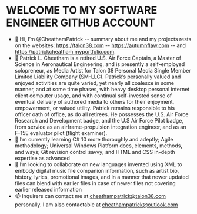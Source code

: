 # WELCOME TO MY SOFTWARE ENGINEER GITHUB ACCOUNT
- 👋 Hi, I’m @CheathamPatrick -- summary about me and my projects rests on the websites: https://talon38.com -- https://autumnflaw.com -- and https://patrickcheatham.myportfolio.com.
- 👀 Patrick L. Cheatham is a retired U.S. Air Force Captain, a Master of Science in Aeronautical Engineering, and is presently a self-employed solopreneur, as Media Artist for Talon 38 Personal Media Single Member Limited Liability Company (SM-LLC). Patrick’s personally valued and enjoyed activities are quite varied, yet nearly all coalesce in some manner, and at some time phases, with heavy desktop personal internet client computer usage, and with continual self-invested sense of eventual delivery of authored media to others for their enjoyment, empowerment, or valued utility. Patrick remains responsible to his officer oath of office, as do all retirees. He possesses the U.S. Air Force Research and Development badge, and the U.S Air Force Pilot badge, from service as an airframe-propulsion integration engineer, and as an F-15E evaluator pilot (flight examiner).
- 🌱 I’m currently learning C# 10 more thoroughly and adeptly; Agile methodology; Universal Windows Platform docs, elements, methods, and ways; Git revision control savvy; and HTML and CSS in-depth expertise as advanced
- 💞️ I’m looking to collaborate on new languages invented using XML to embody digital music file companion information, such as artist bio, history, lyrics, promotional images, and in a manner that newer updated files can blend with earlier files in case of newer files not covering earlier released information
- 📫 Inquirers can contact me at cheathampatrick@talon38.com personally. I am also contactable at cheathampatrick@outlook.com
